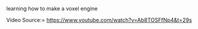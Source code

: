 learning how to make a voxel engine

Video Source:= https://www.youtube.com/watch?v=Ab8TOSFfNp4&t=29s